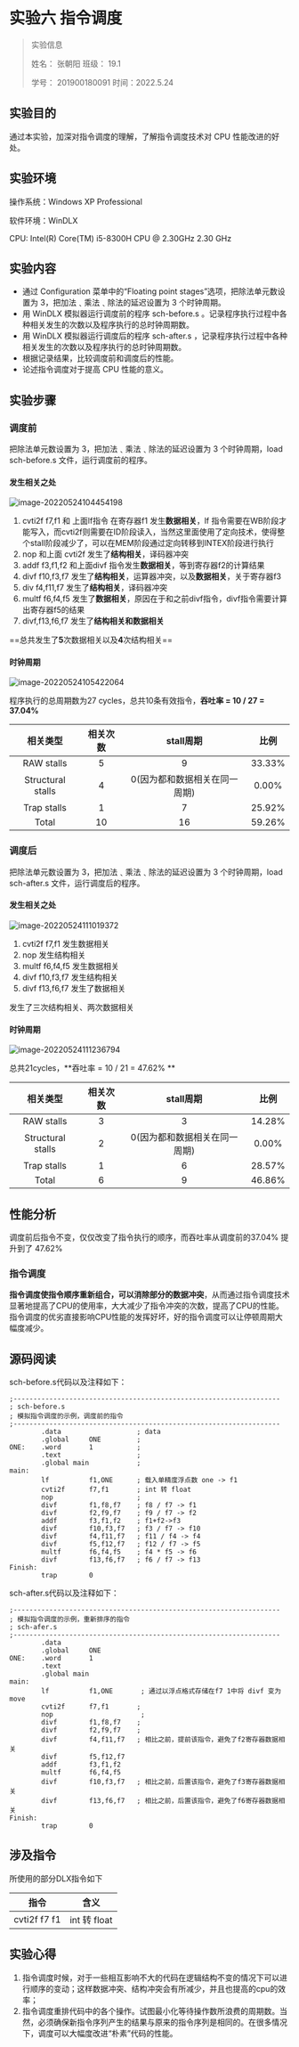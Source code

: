 # 实验六 指令调度

> 实验信息
>
> 姓名： 	张朝阳			班级： 19.1
>
> 学号：	201900180091      时间：2022.5.24
>

## 实验目的

通过本实验，加深对指令调度的理解，了解指令调度技术对 CPU 性能改进的好处。

## 实验环境

操作系统：Windows XP Professional

软件环境：WinDLX

CPU: Intel(R) Core(TM) i5-8300H CPU @ 2.30GHz   2.30 GHz

## 实验内容

- 通过 Configuration 菜单中的“Floating point stages”选项，把除法单元数设置为 3，把加法﹑乘法﹑除法的延迟设置为 3 个时钟周期。
- 用 WinDLX 模拟器运行调度前的程序 sch-before.s 。记录程序执行过程中各种相关发生的次数以及程序执行的总时钟周期数。 
- 用 WinDLX 模拟器运行调度后的程序 sch-after.s ，记录程序执行过程中各种相关发生的次数以及程序执行的总时钟周期数。 
- 根据记录结果，比较调度前和调度后的性能。 
- 论述指令调度对于提高 CPU 性能的意义。

## 实验步骤

### 调度前

把除法单元数设置为 3，把加法﹑乘法﹑除法的延迟设置为 3 个时钟周期，load  sch-before.s  文件，运行调度前的程序。

#### 发生相关之处

![image-20220524104454198](https://vvtorres.oss-cn-beijing.aliyuncs.com/image-20220524104454198.png)

1. cvti2f f7,f1 和 上面lf指令 在寄存器f1 发生**数据相关**，lf 指令需要在WB阶段才能写入，而cvti2f则需要在ID阶段读入，当然这里面使用了定向技术，使得整个stall阶段减少了，可以在MEM阶段通过定向转移到INTEX阶段进行执行
2. nop 和上面 cvti2f 发生了**结构相关**，译码器冲突
3. addf f3,f1,f2 和上面divf 指令发生**数据相关**，等到寄存器f2的计算结果
4. divf f10,f3,f7 发生了**结构相关**，运算器冲突，以及**数据相关**，关于寄存器f3
5. div f4,f11,f7 发生了**结构相关**，译码器冲突
6. multf f6,f4,f5 发生了**数据相关**，原因在于和之前divf指令，divf指令需要计算出寄存器f5的结果
7. divf,f13,f6,f7 发生了**结构相关和数据相关**

==总共发生了**5**次数据相关以及**4**次结构相关==

#### 时钟周期

![image-20220524105422064](https://vvtorres.oss-cn-beijing.aliyuncs.com/image-20220524105422064.png)

程序执行的总周期数为27 cycles，总共10条有效指令，**吞吐率 =  10 / 27 = 37.04%**

|     相关类型      | 相关次数 |           stall周期           |  比例  |
| :---------------: | :------: | :---------------------------: | :----: |
|    RAW stalls     |    5     |               9               | 33.33% |
| Structural stalls |    4     | 0(因为都和数据相关在同一周期) | 0.00%  |
|    Trap stalls    |    1     |               7               | 25.92% |
|       Total       |    10    |              16               | 59.26% |

### 调度后

把除法单元数设置为 3，把加法﹑乘法﹑除法的延迟设置为 3 个时钟周期，load  sch-after.s  文件，运行调度后的程序。

#### 发生相关之处

![image-20220524111019372](https://vvtorres.oss-cn-beijing.aliyuncs.com/image-20220524111019372.png)

1. cvti2f f7,f1 发生数据相关
2. nop 发生结构相关
3. multf f6,f4,f5 发生数据相关
4. divf f10,f3,f7 发生结构相关
5. divf f13,f6,f7 发生了数据相关

发生了三次结构相关、两次数据相关

#### 时钟周期

![image-20220524111236794](https://vvtorres.oss-cn-beijing.aliyuncs.com/image-20220524111236794.png)

总共21cycles，**吞吐率 = 10 / 21 = 47.62% ** 

|     相关类型      | 相关次数 |           stall周期           |  比例  |
| :---------------: | :------: | :---------------------------: | :----: |
|    RAW stalls     |    3     |               3               | 14.28% |
| Structural stalls |    2     | 0(因为都和数据相关在同一周期) | 0.00%  |
|    Trap stalls    |    1     |               6               | 28.57% |
|       Total       |    6     |               9               | 46.86% |

## 性能分析

调度前后指令不变，仅仅改变了指令执行的顺序，而吞吐率从调度前的37.04% 提升到了 47.62%

### 指令调度

**指令调度使指令顺序重新组合，可以消除部分的数据冲突**，从而通过指令调度技术显著地提高了CPU的使用率，大大减少了指令冲突的次数，提高了CPU的性能。 指令调度的优劣直接影响CPU性能的发挥好坏，好的指令调度可以让停顿周期大幅度减少。

## 源码阅读

 sch-before.s代码以及注释如下：

```assembly
;-------------------------------------------------------------------
; sch-before.s
; 模拟指令调度的示例，调度前的指令
;-------------------------------------------------------------------
		.data					; data
		.global		ONE			; 
ONE:	.word		1			;
		.text					;
		.global	main			;
main:
		lf          f1,ONE		; 载入单精度浮点数 one -> f1
		cvti2f		f7,f1		; int 转 float
		nop                     ; 
		divf		f1,f8,f7	; f8 / f7 -> f1
		divf		f2,f9,f7	; f9 / f7 -> f2
		addf		f3,f1,f2	; f1+f2->f3
		divf		f10,f3,f7	; f3 / f7 -> f10
		divf		f4,f11,f7	; f11 / f4 -> f4
		divf		f5,f12,f7	; f12 / f7 -> f5
		multf		f6,f4,f5	; f4 * f5 -> f6
		divf		f13,f6,f7	; f6 / f7 -> f13
Finish: 	
		trap		0
```

 sch-after.s代码以及注释如下：

```assembly
;-------------------------------------------------------------------
; 模拟指令调度的示例，重新排序的指令
; sch-afer.s
;-------------------------------------------------------------------
		.data
		.global		ONE
ONE:	.word		1
		.text
		.global	main
main:
		lf          f1,ONE		 ; 通过以浮点格式存储在f7 1中将 divf 变为 move
		cvti2f		f7,f1		; 
		nop                      ; 
		divf		f1,f8,f7	;
		divf		f2,f9,f7	;
		divf		f4,f11,f7	; 相比之前，提前该指令，避免了f2寄存器数据相关
		divf		f5,f12,f7	
		addf		f3,f1,f2	
		multf		f6,f4,f5
		divf		f10,f3,f7	; 相比之前，后置该指令，避免了f3寄存器数据相关
		divf		f13,f6,f7	; 相比之前，后置该指令，避免了f6寄存器数据相关
Finish: 	
		trap		0

```



## 涉及指令

所使用的部分DLX指令如下

|     指令     |     含义     |
| :----------: | :----------: |
| cvti2f f7 f1 | int 转 float |

## 实验心得

1. 指令调度时候，对于一些相互影响不大的代码在逻辑结构不变的情况下可以进行顺序的变动；这样数据冲突、结构冲突会有所减少，并且也提高的cpu的效率；
2.  指令调度重排代码中的各个操作。试图最小化等待操作数所浪费的周期数。当然，必须确保新指令序列产生的结果与原来的指令序列是相同的。在很多情况下，调度可以大幅度改进“朴素”代码的性能。
